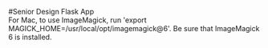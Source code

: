 #Senior Design Flask App  
For Mac, to use ImageMagick, run 'export MAGICK_HOME=/usr/local/opt/imagemagick@6'. Be sure that ImageMagick 6 is installed.
